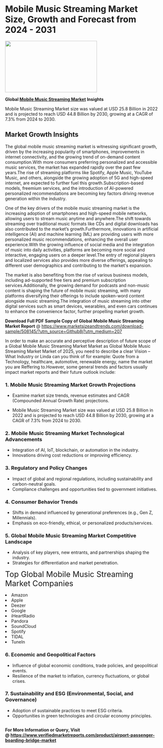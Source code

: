 <H1>Mobile Music Streaming Market Size, Growth and Forecast from 2024 - 2031</H1><img class="aligncenter size-medium wp-image-584254" src="https://thirdeyenews.in/wp-content/uploads/2024/09/Global-Market-Research-300x168.jpeg" alt="" width="300" height="168" /><p><strong>Global&nbsp;<a href="https://www.marketsizeandtrends.com/download-sample/508145/?utm_source=Github8j?utm_medium=207">Mobile Music Streaming Market</a> Insights</strong></p><p>Mobile Music Streaming Market size was valued at USD 25.8 Billion in 2022 and is projected to reach USD 44.8 Billion by 2030, growing at a CAGR of 7.3% from 2024 to 2030.</p><p><h2>Market Growth Insights</h2> <p>The global mobile music streaming market is witnessing significant growth, driven by the increasing popularity of smartphones, improvements in internet connectivity, and the growing trend of on-demand content consumption.With more consumers preferring personalized and accessible music services, the market has expanded rapidly over the past few years.The rise of streaming platforms like Spotify, Apple Music, YouTube Music, and others, alongside the growing adoption of 5G and high-speed internet, are expected to further fuel this growth.Subscription-based models, freemium services, and the introduction of AI-powered personalized recommendations are becoming key factors driving revenue generation within the industry.</p> <p>One of the key drivers of the mobile music streaming market is the increasing adoption of smartphones and high-speed mobile networks, allowing users to stream music anytime and anywhere.The shift towards streaming over traditional music formats like CDs and digital downloads has also contributed to the market’s growth.Furthermore, innovations in artificial intelligence (AI) and machine learning (ML) are providing users with more personalized music recommendations, enhancing the overall user experience.With the growing influence of social media and the integration of music into daily activities, platforms are becoming more social and interactive, engaging users on a deeper level.The entry of regional players and localized services also provides more diverse offerings, appealing to different user demographics and contributing to the market's expansion.</p> <p>The market is also benefiting from the rise of various business models, including ad-supported free tiers and premium subscription services.Additionally, the growing demand for podcasts and non-music content is shaping the future of mobile music streaming, with many platforms diversifying their offerings to include spoken-word content alongside music streaming.The integration of music streaming into other digital services such as smart devices, wearables, and even cars continues to enhance the convenience factor, further propelling market growth.</p> <p><span class=""><strong>Download Full PDF Sample Copy of Global Mobile Music Streaming Market Report</strong> @ <a href="https://www.marketsizeandtrends.com/download-sample/508145/?utm_source=Github8j?utm_medium=207" target="_blank">https://www.marketsizeandtrends.com/download-sample/508145/?utm_source=Github8j?utm_medium=207</a></span></p><p>In order to make an accurate and perceptive description of future scope of a Global&nbsp;Mobile Music Streaming Market Market as Global&nbsp;Mobile Music Streaming Market Market of 2025, you need to describe a clear Vision &ndash; What Industry or Linda can you think of for example: Quote from a Technology, healthcare, automotive, renewable energy, name the market you are Reffering to.However, some general trends and factors usually impact market reports and their future outlook include:</p><h3>1.&nbsp;<strong>Mobile Music Streaming Market Growth Projections</strong></h3><ul><li>Examine market size trends, revenue estimates and CAGR (Compounded Annual Growth Rate) projections.</li><li><p>Mobile Music Streaming Market size was valued at USD 25.8 Billion in 2022 and is projected to reach USD 44.8 Billion by 2030, growing at a CAGR of 7.3% from 2024 to 2030.</p></li></ul><h3>2.&nbsp;<strong>Mobile Music Streaming Market Technological Advancements</strong></h3><ul><li>Integration of AI, IoT, blockchain, or automation in the industry.</li><li>Innovations driving cost reductions or improving efficiency.</li></ul><h3>3.&nbsp;<strong>Regulatory and Policy Changes</strong></h3><ul><li>Impact of global and regional regulations, including sustainability and carbon-neutral goals.</li><li>Compliance challenges and opportunities tied to government initiatives.</li></ul><h3>4.&nbsp;<strong>Consumer Behavior Trends</strong></h3><ul><li>Shifts in demand influenced by generational preferences (e.g., Gen Z, Millennials).</li><li>Emphasis on eco-friendly, ethical, or personalized products/services.</li></ul><h3>5.&nbsp;<strong>Global Mobile Music Streaming Market Competitive Landscape</strong></h3><ul><li>Analysis of key players, new entrants, and partnerships shaping the industry.</li><li>Strategies for differentiation and market penetration.</li></ul><p data-pm-slice="1 1 []"><span style="color: inherit; font-family: inherit; font-size: 25px;">Top Global Mobile Music Streaming Market Companies</span></p><div class="" data-test-id=""><p><li>Amazon</li><li> Apple</li><li> Deezer</li><li> Google</li><li> iHeartRadio</li><li> Pandora</li><li> SoundCloud</li><li> Spotify</li><li> TIDAL</li><li> TuneIn</li></p></div><h3>6.&nbsp;<strong>Economic and Geopolitical Factors</strong></h3><ul><li>Influence of global economic conditions, trade policies, and geopolitical events.</li><li>Resilience of the market to inflation, currency fluctuations, or global crises.</li></ul><h3>7.&nbsp;<strong>Sustainability and ESG (Environmental, Social, and Governance)</strong></h3><ul><li>Adoption of sustainable practices to meet ESG criteria.</li><li>Opportunities in green technologies and circular economy principles.</li></ul><h2><strong style="font-size: 14px;">For More Information or Query, Visit @&nbsp;</strong><a style="background-color: #ffffff; font-size: 14px;" href="https://www.marketsizeandtrends.com/report/mobile-music-streaming-market/" target="_blank">https://www.verifiedmarketreports.com/product/airport-passenger-boarding-bridge-market</a></h2>
